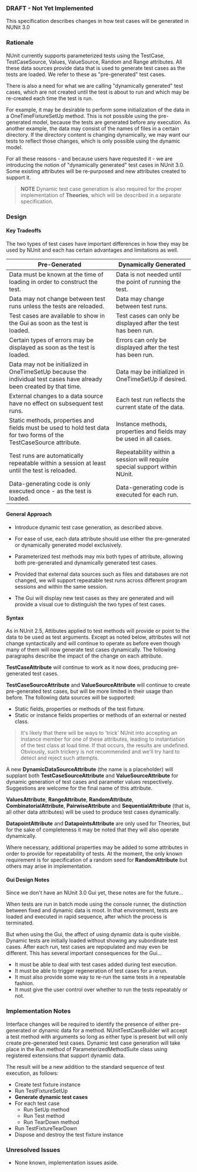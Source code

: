 ### DRAFT - Not Yet Implemented
This specification describes changes in how test cases will be generated in NUNit 3.0

### Rationale

NUnit currently supports parameterized tests using the TestCase, TestCaseSource,
Values, ValueSource, Random and Range attributes. All these data sources provide
data that is used to generate test cases as the tests are loaded. We refer to these
as "pre-generated" test cases.

There is also a need for what we are calling "dynamically generated" test cases,
which are not created until the test is about to run and which may be re-created
each time the test is run.

For example, it may be desirable to perform some initialization of the data in
a OneTimeFixtureSetUp method. This is not possible using the pre-generated model,
because the tests are generated before any execution.
As another example, the data may consist of the names of files in a certain 
directory. If the directory content is changing dynamically, we may want our
tests to reflect those changes, which is only possible using the dynamic model.

For all these reasons - and because users have requested it - we are introducing
the notion of "dynamically generated" test cases in NUnit 3.0. Some existing
attributes will be re-purposed and new attributes created to support it.


> **NOTE** Dynamic test case generation is also required for the proper implementation of **Theories**, which will be described in a separate specification.

### Design

#### Key Tradeoffs

The two types of test cases have important differences in how they may 
be used by NUnit and each has certain advantages and limitations as well.

|  Pre-Generated  |  Dynamically Generated  |
|-----------------|-------------------------|
| Data must be known at the time of loading in order to construct the test. | Data is not needed until the point of running the test. |
| Data may not change between test runs unless the tests are reloaded. | Data may change between test runs. |
| Test cases are available to show in the Gui as soon as the test is loaded. | Test cases can only be displayed after the test has been run. |
| Certain types of errors may be displayed as soon as the test is loaded. | Errors can only be displayed after the test has been run. |
| Data may not be initialized in OneTimeSetUp because the individual test cases have already been created by that time. | Data may be initialized in OneTimeSetUp if desired. |
| External changes to a data source have no effect on subsequent test runs. | Each test run reflects the current state of the data. |
| Static methods, properties and fields must be used to hold test data for two forms of the TestCaseSource attribute. | Instance methods, properties and fields may be used in all cases. |
| Test runs are automatically repeatable within a session at least until the test is reloaded. | Repeatability within a session will require special support within NUnit. |
| Data-generating code is only executed once - as the test is loaded. | Data-generating code is executed for each run. |

#### General Approach

  * Introduce dynamic test case generation, as described above.

  * For ease of use, each data attribute should use either the pre-generated or dynamically generated model exclusively.

  * Parameterized test methods may mix both types of attribute, allowing both pre-generated and dynamically generated test cases.

  * Provided that external data sources such as files and databases are not changed, we will support repeatable test runs across different program sessions and within the same session.

  * The Gui will display new test cases as they are generated and will provide a visual cue to distinguish the two types of test cases.

#### Syntax

As in NUnit 2.5, Attibutes applied to test methods will provide or point to the data to be used as test arguments. Except as noted below, attributes will not change syntactically and will continue to operate as before even though many of them will now generate test cases dynamically. The following paragraphs describe the impact of the change on each attribute.

**TestCaseAttribute** will continue to work as it now does, producing pre-generated test cases. 

**TestCaseSourceAttribute** and **ValueSourceAttribute** will continue to create pre-generated test cases, but will be more limited in their usage than before. The following data sources will be supported:
  * Static fields, properties or methods of the test fixture.
  * Static or instance fields properties or methods of an external or nested class.

> It's likely that there will be ways to 'trick' NUnit into accepting an instance member for one of these attributes, leading to instantiation of the test class at load time. If that occurs, the results are undefined. Obviously, such trickery is not recommended and we'll try hard to detect and reject such attempts.

A new **DynamicDataSourceAttribute** (the name is a placeholder) will supplant both **TestCaseSourceAttribute** and **ValueSourceAttribute** for dynamic generation of test cases and parameter values respectively. Suggestions are welcome for the final name of this attribute.

**ValuesAttribute**, **RangeAttribute**, **RandomAttribute**, **CombinatorialAttribute**, **PairwiseAttribute** and **SequentialAttribute** (that is, all other data attributes) will be used to produce test cases dynamically.

**DatapointAttribute** and **DatapointsAttribute** are only used for Theories, but for the sake of completeness it may be noted that they will also operate dynamically.

Where necessary, additional properties may be added to some attributes in order to provide for repeatability of tests. At the moment, the only known requirement is for specification of a random seed for **RandomAttribute** but others may arise in implementation.

#### Gui Design Notes

Since we don't have an NUnit 3.0 Gui yet, these notes are for the future...

When tests are run in batch mode using the console runner, the distinction
between fixed and dynamic data is moot. In that environment, tests are loaded
and executed in rapid sequence, after which the process is terminated.

But when using the Gui, the affect of using dynamic data is quite visible.
Dynamic tests are initially loaded without showing any subordinate test cases.
After each run, test cases are repopulated and may even be different.
This has several important consequences for the Gui...

  * It must be able to deal with test cases added during test execution.
  * It must be able to trigger regeneration of test cases for a rerun.
  * It must also provide some way to re-run the same tests in a repeatable fashion.
  * It must give the user control over whether to run the tests repeatably or not.

### Implementation Notes

Interface changes will be required to identify the presence of either pre-generated or dynamic data for a method. NUnitTestCaseBuilder will accept a test method with arguments so long as either type is present but will only create pre-generated test cases. Dynamic test case generation will take place in the Run method of ParameterizedMethodSuite class using registered extensions that support dynamic data.

The result will be a new addition to the standard sequence of test execution, as follows:

  - Create test fixture instance
  - Run TestFixtureSetUp
  - **Generate dynamic test cases**
  - For each test case
    - Run SetUp method
    - Run Test method
    - Run TearDown method
  - Run TestFixtureTearDown
  - Dispose and destroy the test fixture instance

### Unresolved Issues

  * None known, implementation issues aside.
